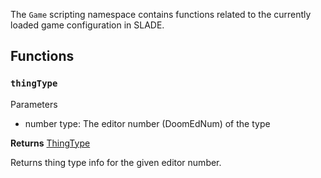 The `Game` scripting namespace contains functions related to the currently loaded game configuration in SLADE.

## Functions

### `thingType`

<listhead>Parameters</listhead>

  * <type>number</type> <arg>type</arg>: The editor number (DoomEdNum) of the type

**Returns** <type>[ThingType](../Types/ThingType.md)</type>

Returns thing type info for the given editor number.
